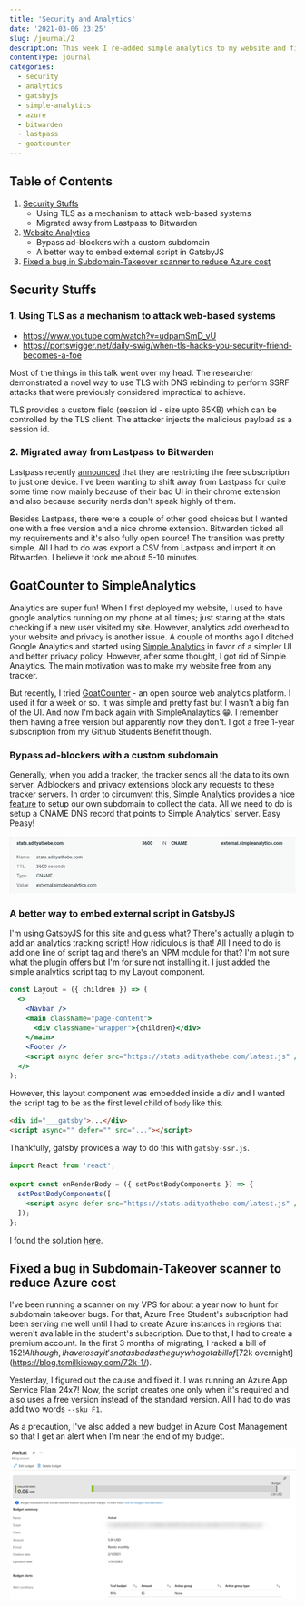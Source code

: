 ```yaml
---
title: 'Security and Analytics'
date: '2021-03-06 23:25'
slug: /journal/2
description: This week I re-added simple analytics to my website and fixed a major bug that was costing me $70 every month
contentType: journal
categories:
  - security
  - analytics
  - gatsbyjs
  - simple-analytics
  - azure
  - bitwarden
  - lastpass
  - goatcounter
---
```


<div class="table-of-contents">

## Table of Contents

1. [Security Stuffs](#security)
   - Using TLS as a mechanism to attack web-based systems
   - Migrated away from Lastpass to Bitwarden
2. [Website Analytics](#web-analytics)
   - Bypass ad-blockers with a custom subdomain
   - A better way to embed external script in GatsbyJS
3. [Fixed a bug in Subdomain-Takeover scanner to reduce Azure cost](#azure-subdomain-takeover)

</div>

## Security Stuffs <a name="security"></a>

### 1. Using TLS as a mechanism to attack web-based systems

- https://www.youtube.com/watch?v=udpamSmD_vU
- https://portswigger.net/daily-swig/when-tls-hacks-you-security-friend-becomes-a-foe

Most of the things in this talk went over my head. The researcher demonstrated a novel way to use TLS with DNS rebinding to perform SSRF attacks that were previously considered impractical to achieve.

TLS provides a custom field (session id - size upto 65KB) which can be controlled by the TLS client. The attacker injects the malicious payload as a session id.

### 2. Migrated away from Lastpass to Bitwarden

Lastpass recently [announced](https://blog.lastpass.com/2021/02/changes-to-lastpass-free/) that they are restricting the free subscription to just one device. I've been wanting to shift away from Lastpass for quite some time now mainly because of their bad UI in their chrome extension and also because security nerds don't speak highly of them.

Besides Lastpass, there were a couple of other good choices but I wanted one with a free version and a nice chrome extension. Bitwarden ticked all my requirements and it's also fully open source! The transition was pretty simple. All I had to do was export a CSV from Lastpass and import it on Bitwarden. I believe it took me about 5-10 minutes.

## GoatCounter to SimpleAnalytics <a name="web-analytics"></a>

Analytics are super fun! When I first deployed my website, I used to have google analytics running on my phone at all times; just staring at the stats checking if a new user visited my site. However, analytics add overhead to your website and privacy is another issue. A couple of months ago I ditched Google Analytics and started using [Simple Analytics](https://simpleanalytics.com) in favor of a simpler UI and better privacy policy. However, after some thought, I got rid of Simple Analytics. The main motivation was to make my website free from any tracker.

But recently, I tried [GoatCounter](https://www.goatcounter.com/) - an open source web analytics platform. I used it for a week or so. It was simple and pretty fast but I wasn't a big fan of the UI. And now I'm back again with SimpleAnalaytics 😁. I remember them having a free version but apparently now they don't. I got a free 1-year subscription from my Github Students Benefit though.

### Bypass ad-blockers with a custom subdomain

Generally, when you add a tracker, the tracker sends all the data to its own server. Adblockers and privacy extensions block any requests to these tracker servers. In order to circumvent this, Simple Analytics provides a nice [feature](https://docs.simpleanalytics.com/bypass-ad-blockers) to setup our own subdomain to collect the data. All we need to do is setup a CNAME DNS record that points to Simple Analytics' server. Easy Peasy!

![](./netlify-dns.png)

### A better way to embed external script in GatsbyJS

I'm using GatsbyJS for this site and guess what? There's actually a plugin to add an analytics tracking script! How ridiculous is that! All I need to do is add one line of script tag and there's an NPM module for that? I'm not sure what the plugin offers but I'm for sure not installing it. I just added the simple analytics script tag to my Layout component.

```jsx
const Layout = ({ children }) => (
  <>
    <Navbar />
    <main className="page-content">
      <div className="wrapper">{children}</div>
    </main>
    <Footer />
    <script async defer src="https://stats.adityathebe.com/latest.js" />
  </>
);
```

However, this layout component was embedded inside a div and I wanted the script tag to be as the first level child of `body` like this.

```html
<div id="___gatsby">...</div>
<script async="" defer="" src="..."></script>
```

Thankfully, gatsby provides a way to do this with `gatsby-ssr.js`.

```jsx
import React from 'react';

export const onRenderBody = ({ setPostBodyComponents }) => {
  setPostBodyComponents([
    <script async defer src="https://stats.adityathebe.com/latest.js" />,
  ]);
};
```

I found the solution [here](https://github.com/gatsbyjs/gatsby/issues/11013#issuecomment-610886184).

## Fixed a bug in Subdomain-Takeover scanner to reduce Azure cost<a name="azure-subdomain-takeover"></a>

I've been running a scanner on my VPS for about a year now to hunt for subdomain takeover bugs. For that, Azure Free Student's subscription had been serving me well until I had to create Azure instances in regions that weren't available in the student's subscription. Due to that, I had to create a premium account. In the first 3 months of migrating, I racked a bill of $152! Although, I have to say it's not as bad as the guy who got a bill of [$72k overnight](https://blog.tomilkieway.com/72k-1/).

Yesterday, I figured out the cause and fixed it. I was running an Azure App Service Plan 24x7! Now, the script creates one only when it's required and also uses a free version instead of the standard version. All I had to do was add two words `--sku F1`.

As a precaution, I've also added a new budget in Azure Cost Management so that I get an alert when I'm near the end of my budget.

![Azure Cost Management](./azure-budget.png)
